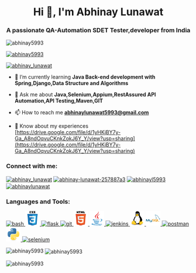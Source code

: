 <h1 align="center">Hi 👋, I'm Abhinay Lunawat</h1>
<h3 align="center">A passionate QA-Automation SDET Tester,developer from India</h3>

<p align="left"> <img src="https://komarev.com/ghpvc/?username=abhinay5993&label=Profile%20views&color=0e75b6&style=flat" alt="abhinay5993" /> </p>

<p align="left"> <a href="https://github.com/ryo-ma/github-profile-trophy"><img src="https://github-profile-trophy.vercel.app/?username=abhinay5993" alt="abhinay5993" /></a> </p>

<p align="left"> <a href="https://twitter.com/abhinay_lunawat" target="blank"><img src="https://img.shields.io/twitter/follow/abhinay_lunawat?logo=twitter&style=for-the-badge" alt="abhinay_lunawat" /></a> </p>

- 🌱 I’m currently learning **Java Back-end development with Spring,Django,Data Structure and Algorithms**

- 💬 Ask me about **Java,Selenium,Appium,RestAssured API Automation,API Testing,Maven,GIT**

- 📫 How to reach me **abhinaylunawat5993@gmail.com**

- 📄 Know about my experiences [https://drive.google.com/file/d/1yHKjBY7y-Ga_A8ndOqvuCKnkZokJ6Y_Y/view?usp=sharing](https://drive.google.com/file/d/1yHKjBY7y-Ga_A8ndOqvuCKnkZokJ6Y_Y/view?usp=sharing)

<h3 align="left">Connect with me:</h3>
<p align="left">
<a href="https://twitter.com/abhinay_lunawat" target="blank"><img align="center" src="https://raw.githubusercontent.com/rahuldkjain/github-profile-readme-generator/master/src/images/icons/Social/twitter.svg" alt="abhinay_lunawat" height="30" width="40" /></a>
<a href="https://linkedin.com/in/abhinay-lunawat-257887a3" target="blank"><img align="center" src="https://raw.githubusercontent.com/rahuldkjain/github-profile-readme-generator/master/src/images/icons/Social/linked-in-alt.svg" alt="abhinay-lunawat-257887a3" height="30" width="40" /></a>
<a href="https://fb.com/abhinayl5993" target="blank"><img align="center" src="https://raw.githubusercontent.com/rahuldkjain/github-profile-readme-generator/master/src/images/icons/Social/facebook.svg" alt="abhinayl5993" height="30" width="40" /></a>
<a href="https://auth.geeksforgeeks.org/user/abhinaylunawat" target="blank"><img align="center" src="https://raw.githubusercontent.com/rahuldkjain/github-profile-readme-generator/master/src/images/icons/Social/geeks-for-geeks.svg" alt="abhinaylunawat" height="30" width="40" /></a>
</p>

<h3 align="left">Languages and Tools:</h3>
<p align="left"> <a href="https://www.gnu.org/software/bash/" target="_blank" rel="noreferrer"> <img src="https://www.vectorlogo.zone/logos/gnu_bash/gnu_bash-icon.svg" alt="bash" width="40" height="40"/> </a> <a href="https://www.w3schools.com/css/" target="_blank" rel="noreferrer"> <img src="https://raw.githubusercontent.com/devicons/devicon/master/icons/css3/css3-original-wordmark.svg" alt="css3" width="40" height="40"/> </a> <a href="https://flask.palletsprojects.com/" target="_blank" rel="noreferrer"> <img src="https://www.vectorlogo.zone/logos/pocoo_flask/pocoo_flask-icon.svg" alt="flask" width="40" height="40"/> </a> <a href="https://git-scm.com/" target="_blank" rel="noreferrer"> <img src="https://www.vectorlogo.zone/logos/git-scm/git-scm-icon.svg" alt="git" width="40" height="40"/> </a> <a href="https://www.w3.org/html/" target="_blank" rel="noreferrer"> <img src="https://raw.githubusercontent.com/devicons/devicon/master/icons/html5/html5-original-wordmark.svg" alt="html5" width="40" height="40"/> </a> <a href="https://www.java.com" target="_blank" rel="noreferrer"> <img src="https://raw.githubusercontent.com/devicons/devicon/master/icons/java/java-original.svg" alt="java" width="40" height="40"/> </a> <a href="https://www.jenkins.io" target="_blank" rel="noreferrer"> <img src="https://www.vectorlogo.zone/logos/jenkins/jenkins-icon.svg" alt="jenkins" width="40" height="40"/> </a> <a href="https://www.linux.org/" target="_blank" rel="noreferrer"> <img src="https://raw.githubusercontent.com/devicons/devicon/master/icons/linux/linux-original.svg" alt="linux" width="40" height="40"/> </a> <a href="https://www.mysql.com/" target="_blank" rel="noreferrer"> <img src="https://raw.githubusercontent.com/devicons/devicon/master/icons/mysql/mysql-original-wordmark.svg" alt="mysql" width="40" height="40"/> </a> <a href="https://postman.com" target="_blank" rel="noreferrer"> <img src="https://www.vectorlogo.zone/logos/getpostman/getpostman-icon.svg" alt="postman" width="40" height="40"/> </a> <a href="https://www.python.org" target="_blank" rel="noreferrer"> <img src="https://raw.githubusercontent.com/devicons/devicon/master/icons/python/python-original.svg" alt="python" width="40" height="40"/> </a> <a href="https://www.selenium.dev" target="_blank" rel="noreferrer"> <img src="https://raw.githubusercontent.com/detain/svg-logos/780f25886640cef088af994181646db2f6b1a3f8/svg/selenium-logo.svg" alt="selenium" width="40" height="40"/> </a> </p>

<p><img align="left" src="https://github-readme-stats.vercel.app/api/top-langs?username=abhinay5993&show_icons=true&locale=en&layout=compact" alt="abhinay5993" /></p>

<p>&nbsp;<img align="center" src="https://github-readme-stats.vercel.app/api?username=abhinay5993&show_icons=true&locale=en" alt="abhinay5993" /></p>

<p><img align="center" src="https://github-readme-streak-stats.herokuapp.com/?user=abhinay5993&" alt="abhinay5993" /></p>
